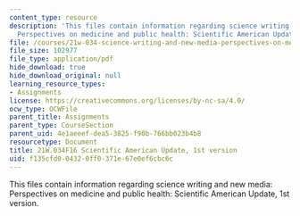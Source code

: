 ```yaml
---
content_type: resource
description: 'This files contain information regarding science writing and new media:
  Perspectives on medicine and public health: Scientific American Update, 1st version.'
file: /courses/21w-034-science-writing-and-new-media-perspectives-on-medicine-and-public-health-fall-2016/f135cfd004320ff0371e67e0ef6cbc6c_MIT21W_034F16_SciAmeri1st.pdf
file_size: 102977
file_type: application/pdf
hide_download: true
hide_download_original: null
learning_resource_types:
- Assignments
license: https://creativecommons.org/licenses/by-nc-sa/4.0/
ocw_type: OCWFile
parent_title: Assignments
parent_type: CourseSection
parent_uid: 4e1aeeef-dea5-3825-f90b-766bb023b4b8
resourcetype: Document
title: 21W.034F16 Scientific American Update, 1st version
uid: f135cfd0-0432-0ff0-371e-67e0ef6cbc6c
---
```

This files contain information regarding science writing and new media: Perspectives on medicine and public health: Scientific American Update, 1st version.